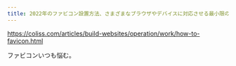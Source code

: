 ```yaml
---
title: 2022年のファビコン設置方法、さまざまなブラウザやデバイスに対応させる最小限のセットは6種類のファイルが必要 | コリス
---
```


https://coliss.com/articles/build-websites/operation/work/how-to-favicon.html

ファビコンいつも悩む。
